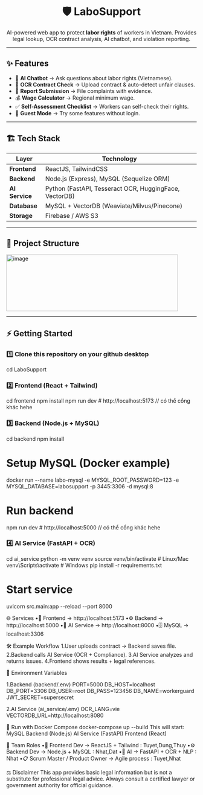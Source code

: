 <h1 align="center">🛡️ LaboSupport</h1>
<p align="center">
AI-powered web app to protect <b>labor rights</b> of workers in Vietnam.  
Provides legal lookup, OCR contract analysis, AI chatbot, and violation reporting.  
</p>

---

## ✨ Features
- 🤖 **AI Chatbot** → Ask questions about labor rights (Vietnamese).  
- 📑 **OCR Contract Check** → Upload contract & auto-detect unfair clauses.  
- 📝 **Report Submission** → File complaints with evidence.  
- 💰 **Wage Calculator** → Regional minimum wage.  
- ✅ **Self-Assessment Checklist** → Workers can self-check their rights.  
- 👤 **Guest Mode** → Try some features without login.  

---

## 🏗️ Tech Stack
| Layer      | Technology |
|------------|------------|
| **Frontend** | ReactJS, TailwindCSS |
| **Backend**  | Node.js (Express), MySQL (Sequelize ORM) |
| **AI Service** | Python (FastAPI, Tesseract OCR, HuggingFace, VectorDB) |
| **Database**  | MySQL + VectorDB (Weaviate/Milvus/Pinecone) |
| **Storage**   | Firebase / AWS S3 |

---

## 📂 Project Structure
<img width="454" height="150" alt="image" src="https://github.com/user-attachments/assets/414d9a67-4c1b-49e0-8990-96a9d79d4c15" />


---

## ⚡ Getting Started

### 1️⃣ Clone this repository on your github desktop
cd LaboSupport

### 2️⃣ Frontend (React + Tailwind)
cd frontend
npm install
npm run dev   # http://localhost:5173 // có thể cổng khác hehe

### 3️⃣ Backend (Node.js + MySQL)
cd backend
npm install

# Setup MySQL (Docker example)
docker run --name labo-mysql -e MYSQL_ROOT_PASSWORD=123 -e MYSQL_DATABASE=labosupport -p 3445:3306 -d mysql:8

# Run backend
npm run dev   # http://localhost:5000 // có thể cổng khác hehe

### 4️⃣ AI Service (FastAPI + OCR)
cd ai_service
python -m venv venv
source venv/bin/activate   # Linux/Mac
venv\Scripts\activate      # Windows
pip install -r requirements.txt

# Start service
uvicorn src.main:app --reload --port 8000

🌐 Services
•🎨 Frontend → http://localhost:5173
•⚙️ Backend → http://localhost:5000
•🤖 AI Service → http://localhost:8000
•🗄️ MySQL → localhost:3306

🛠️ Example Workflow
1.User uploads contract → Backend saves file.
2.Backend calls AI Service (OCR + Compliance).
3.AI Service analyzes and returns issues.
4.Frontend shows results + legal references.

🔑 Environment Variables

1.Backend (backend/.env)
PORT=5000
DB_HOST=localhost
DB_PORT=3306
DB_USER=root
DB_PASS=123456
DB_NAME=workerguard
JWT_SECRET=supersecret

2.AI Service (ai_service/.env)
OCR_LANG=vie
VECTORDB_URL=http://localhost:8080


🐳 Run with Docker Compose
docker-compose up --build
This will start:
MySQL
Backend (Node.js)
AI Service (FastAPI)
Frontend (React)

👥 Team Roles
•🎨 Frontend Dev → ReactJS + Tailwind : Tuyet,Dung,Thuy
•⚙️ Backend Dev → Node.js + MySQL : Nhat,Dat
•🧠 AI → FastAPI + OCR + NLP : Nhat
•📋 Scrum Master / Product Owner → Agile process : Tuyet,Nhat

⚖️ Disclaimer
This app provides basic legal information but is not a substitute for professional legal advice.
Always consult a certified lawyer or government authority for official guidance.
